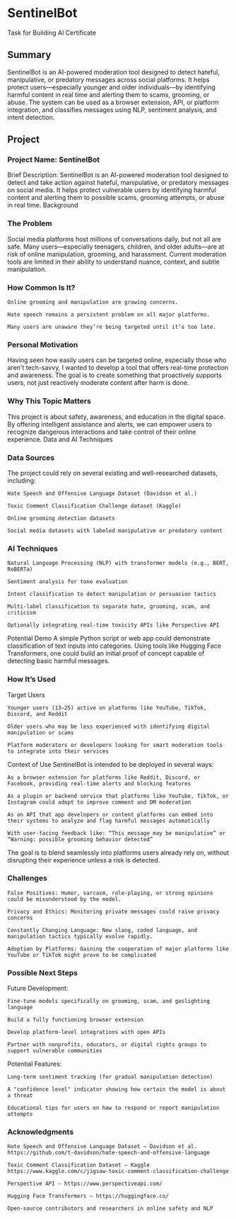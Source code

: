 # SentinelBot
Task for Building AI Certificate

## Summary

SentinelBot is an AI-powered moderation tool designed to detect hateful, manipulative, or predatory messages across social platforms. It helps protect users—especially younger and older individuals—by identifying harmful content in real time and alerting them to scams, grooming, or abuse. The system can be used as a browser extension, API, or platform integration, and classifies messages using NLP, sentiment analysis, and intent detection.

## Project

### Project Name: SentinelBot
Brief Description: SentinelBot is an AI-powered moderation tool designed to detect and take action against hateful, manipulative, or predatory messages on social media. It helps protect vulnerable users by identifying harmful content and alerting them to possible scams, grooming attempts, or abuse in real time.
Background

### The Problem
Social media platforms host millions of conversations daily, but not all are safe. Many users—especially teenagers, children, and older adults—are at risk of online manipulation, grooming, and harassment. Current moderation tools are limited in their ability to understand nuance, context, and subtle manipulation.

### How Common Is It?

    Online grooming and manipulation are growing concerns.

    Hate speech remains a persistent problem on all major platforms.

    Many users are unaware they’re being targeted until it’s too late.

### Personal Motivation
Having seen how easily users can be targeted online, especially those who aren't tech-savvy, I wanted to develop a tool that offers real-time protection and awareness. The goal is to create something that proactively supports users, not just reactively moderate content after harm is done.

### Why This Topic Matters
This project is about safety, awareness, and education in the digital space. By offering intelligent assistance and alerts, we can empower users to recognize dangerous interactions and take control of their online experience.
Data and AI Techniques

### Data Sources
The project could rely on several existing and well-researched datasets, including:

    Hate Speech and Offensive Language Dataset (Davidson et al.)

    Toxic Comment Classification Challenge dataset (Kaggle)

    Online grooming detection datasets

    Social media datasets with labeled manipulative or predatory content

### AI Techniques

    Natural Language Processing (NLP) with transformer models (e.g., BERT, RoBERTa)

    Sentiment analysis for tone evaluation

    Intent classification to detect manipulation or persuasion tactics

    Multi-label classification to separate hate, grooming, scam, and criticism

    Optionally integrating real-time toxicity APIs like Perspective API

Potential Demo
A simple Python script or web app could demonstrate classification of text inputs into categories. Using tools like Hugging Face Transformers, one could build an initial proof of concept capable of detecting basic harmful messages.

### How It’s Used

Target Users

    Younger users (13–25) active on platforms like YouTube, TikTok, Discord, and Reddit

    Older users who may be less experienced with identifying digital manipulation or scams

    Platform moderators or developers looking for smart moderation tools to integrate into their services

Context of Use
SentinelBot is intended to be deployed in several ways:

    As a browser extension for platforms like Reddit, Discord, or Facebook, providing real-time alerts and blocking features

    As a plugin or backend service that platforms like YouTube, TikTok, or Instagram could adopt to improve comment and DM moderation

    As an API that app developers or content platforms can embed into their systems to analyze and flag harmful messages automatically

    With user-facing feedback like: “This message may be manipulative” or “Warning: possible grooming behavior detected”

The goal is to blend seamlessly into platforms users already rely on, without disrupting their experience unless a risk is detected.

### Challenges

    False Positives: Humor, sarcasm, role-playing, or strong opinions could be misunderstood by the model.

    Privacy and Ethics: Monitoring private messages could raise privacy concerns 

    Constantly Changing Language: New slang, coded language, and manipulation tactics typically evolve rapidly.

    Adoption by Platforms: Gaining the cooperation of major platforms like YouTube or TikTok might prove to be complicated

### Possible Next Steps

Future Development:

    Fine-tune models specifically on grooming, scam, and gaslighting language

    Build a fully functioning browser extension

    Develop platform-level integrations with open APIs

    Partner with nonprofits, educators, or digital rights groups to support vulnerable communities

Potential Features:

    Long-term sentiment tracking (for gradual manipulation detection)

    A "confidence level" indicator showing how certain the model is about a threat

    Educational tips for users on how to respond or report manipulation attempts

### Acknowledgments

    Hate Speech and Offensive Language Dataset – Davidson et al.
    https://github.com/t-davidson/hate-speech-and-offensive-language

    Toxic Comment Classification Dataset – Kaggle
    https://www.kaggle.com/c/jigsaw-toxic-comment-classification-challenge

    Perspective API – https://www.perspectiveapi.com/

    Hugging Face Transformers – https://huggingface.co/

    Open-source contributors and researchers in online safety and NLP

